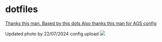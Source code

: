 # dotfiles

<a href="https://github.com/prasanthrangan/hyprdots">Thanks this man. Based by this dots </a>
<a href="https://github.com/end-4/dots-hyprland">Also thanks this man for AGS config</a>

Updated photo by 22/07/2024 config upload
<img src="https://i.imgur.com/iYiptAX.png" />
